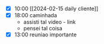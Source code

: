 - [x] 10:00 [[2024-02-15 daily cliente]]
- [x] 18:00 caminhada
	- assisti tal video - link
	- pensei tal coisa
- [x] 13:00 reuniao importante